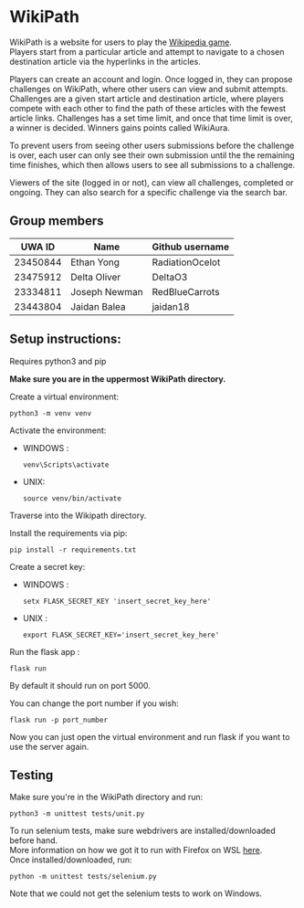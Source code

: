 # WikiPath

WikiPath is a website for users to play the [Wikipedia game](https://en.wikipedia.org/wiki/Wikipedia:Wiki_Game). <br>Players start from a particular article and attempt to navigate to a chosen destination article via the hyperlinks in the articles.

Players can create an account and login. Once logged in, they can propose challenges on WikiPath, where other users can view and submit attempts. Challenges are a given start article and destination article, where players compete with each other to find the path of these articles with the fewest article links. Challenges has a set time limit, and once that time limit is over, a winner is decided. Winners gains points called WikiAura.

To prevent users from seeing other users submissions before the challenge is over, each user can only see their own submission until the the remaining time finishes, which then allows users to see all submissions to a challenge.

Viewers of the site (logged in or not), can view all challenges, completed or ongoing. They can also search for a specific challenge via the search bar.

## Group members

| UWA ID   | Name          | Github username |
| -------- | ------------- | --------------- |
| 23450844 | Ethan Yong    | RadiationOcelot |
| 23475912 | Delta Oliver  | DeltaO3         |
| 23334811 | Joseph Newman | RedBlueCarrots  |
| 23443804 | Jaidan Balea  | jaidan18        |

## Setup instructions:

Requires python3 and pip

**Make sure you are in the uppermost WikiPath directory.**

Create a virtual environment:

```
python3 -m venv venv
```

Activate the environment:

- WINDOWS :

  ```
  venv\Scripts\activate
  ```

- UNIX:
  ```
  source venv/bin/activate
  ```

Traverse into the Wikipath directory.

Install the requirements via pip:

```
pip install -r requirements.txt
```
Create a secret key:

- WINDOWS :

  ```
  setx FLASK_SECRET_KEY 'insert_secret_key_here'
  ```

- UNIX :
  ```
  export FLASK_SECRET_KEY='insert_secret_key_here'
  ```

Run the flask app :

```
flask run
```

By default it should run on port 5000.

You can change the port number if you wish:

```
flask run -p port_number
```

Now you can just open the virtual environment and run flask if you want to use the server again.

## Testing

Make sure you're in the WikiPath directory and run:

```
python3 -m unittest tests/unit.py
```

To run selenium tests, make sure webdrivers are installed/downloaded before hand. <br>
More information on how we got it to run with Firefox on WSL [here](https://github.com/RedBlueCarrots/WikiPath/pull/84).<br>
Once installed/downloaded, run:

```
python -m unittest tests/selenium.py
```

Note that we could not get the selenium tests to work on Windows.
